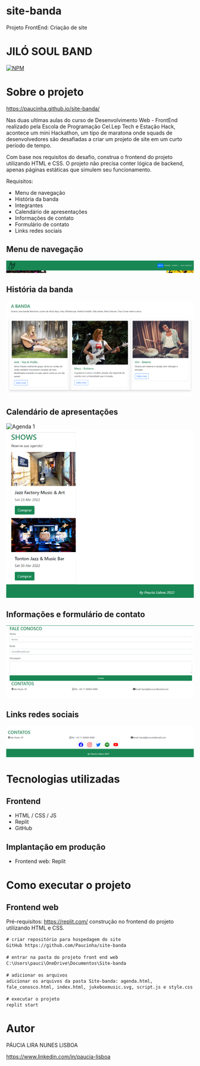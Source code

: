 # site-banda
Projeto FrontEnd: Criação de site

# JILÓ SOUL BAND
 
[![NPM](https://img.shields.io/npm/l/react)](https://github.com/Paucinha/site-banda/blob/main/LICENSE) 

# Sobre o projeto

https://paucinha.github.io/site-banda/

Nas duas ultimas aulas do curso de Desenvolvimento Web - FrontEnd realizado pela Escola de Programação Cel.Lep Tech e Estação Hack, acontece um mini Hackathon, um tipo de maratona onde squads de desenvolvedores são desafiadas a criar um projeto de site em um curto período de tempo.

Com base nos requisitos do desafio, construa o frontend do projeto utilizando HTML e CSS. O projeto não precisa conter lógica de backend, apenas páginas estáticas que simulem seu funcionamento.

Requisitos:
- Menu de navegação
- História da banda
- Integrantes
- Calendário de apresentações
- Informações de contato
- Formulário de contato
- Links redes sociais

## Menu de navegação
![Navegação](https://raw.githubusercontent.com/Paucinha/assets/master/menunav.png) 

## História da banda 
![Web](https://github.com/Paucinha/assets/blob/master/historiabanda.png?raw=true)

## Calendário de apresentações
![Agenda 1](https://user-images.githubusercontent.com/99826124/162334437-7b091e9a-3015-406d-9e6d-cf77a99ab2b7.png)
![Agenda 2](https://raw.githubusercontent.com/Paucinha/assets/master/agenda2.png)

## Informações e formulário de contato
![Formulário de contato](https://github.com/Paucinha/assets/blob/master/formcontato.png?raw=true)

## Links redes sociais
![Redes Sociais](https://raw.githubusercontent.com/Paucinha/assets/master/redessociais.png)

# Tecnologias utilizadas

## Frontend
- HTML / CSS / JS
- Replit
- GitHub

## Implantação em produção
- Frontend web: Replit

# Como executar o projeto

## Frontend web
Pré-requisitos: https://replit.com/
construção no frontend do projeto utilizando HTML e CSS.

```github
# criar repositório para hospedagem do site
GitHub https://github.com/Paucinha/site-banda

# entrar na pasta do projeto front end web
C:\Users\pauci\OneDrive\Documentos\Site-banda

# adicionar os arquivos
adicionar os arquivos da pasta Site-banda: agenda.html, fale_conosco.html, index.html, jukeboxmusic.svg, script.js e style.css

# executar o projeto
replit start
```

# Autor

PÁUCIA LIRA NUNES LISBOA

https://www.linkedin.com/in/paucia-lisboa
